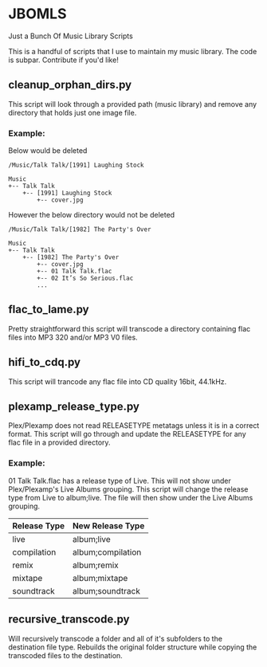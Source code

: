 # JBOMLS
Just a Bunch Of Music Library Scripts

This is a handful of scripts that I use to maintain my music library.
The code is subpar. Contribute if you'd like!

## cleanup_orphan_dirs.py
This script will look through a provided path (music library) and remove any directory that holds just one image file.

### Example:
Below would be deleted

```
/Music/Talk Talk/[1991] Laughing Stock

Music
+-- Talk Talk
    +-- [1991] Laughing Stock
        +-- cover.jpg
```

However the below directory would not be deleted

```
/Music/Talk Talk/[1982] The Party's Over

Music
+-- Talk Talk
    +-- [1982] The Party's Over
        +-- cover.jpg
        +-- 01 Talk Talk.flac
        +-- 02 It’s So Serious.flac
        ...
```

## flac_to_lame.py
Pretty straightforward this script will transcode a directory containing flac files into MP3 320 and/or MP3 V0 files.

## hifi_to_cdq.py
This script will trancode any flac file into CD quality 16bit, 44.1kHz.

## plexamp_release_type.py
Plex/Plexamp does not read RELEASETYPE metatags unless it is in a correct format. This script will go through and update the RELEASETYPE for any flac file in a provided directory.

### Example:

01 Talk Talk.flac has a release type of Live. This will not show under Plex/Plexamp's Live Albums grouping. 
This script will change the release type from Live to album;live. The file will then show under the Live Albums grouping.


| Release Type | New Release Type  |
|--------------|-------------------|
| live         | album;live        |
| compilation  | album;compilation |
| remix        | album;remix       |
| mixtape      | album;mixtape     |
| soundtrack   | album;soundtrack  |

## recursive_transcode.py
Will recursively transcode a folder and all of it's subfolders to the destination file type.  Rebuilds the original folder structure while copying the transcoded files to the destination. 
